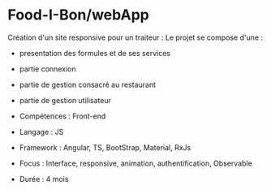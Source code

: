# Food-I-Bon/webApp

Création d'un site responsive pour un traiteur :
Le projet se compose d'une :
- presentation des formules  et de ses services
- partie connexion
- partie de gestion consacré au restaurant
- partie de  gestion utilisateur

- Compétences : Front-end 
- Langage : JS 
- Framework : Angular, TS, BootStrap, Material, RxJs
- Focus : Interface, responsive, animation, authentification, Observable
- Durée : 4 mois


